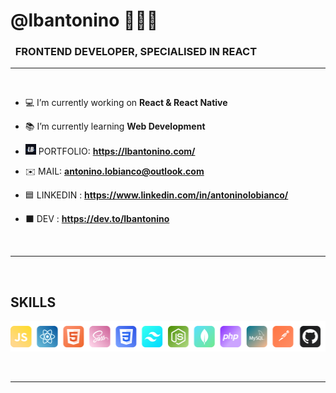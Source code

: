 <h1>@lbantonino 👨🏻‍💻</h1>
<h3>&nbsp;&nbsp;FRONTEND DEVELOPER, SPECIALISED IN REACT</h3>

---

<br>

- 💻 I’m currently working on **React & React Native**

- 📚 I’m currently learning **Web Development**

- <img src="svg/logo_antonino.svg" width="17"> PORTFOLIO: **https://lbantonino.com/**

- ✉️ MAIL:  **antonino.lobianco@outlook.com**
  
- 🟦 LINKEDIN : **https://www.linkedin.com/in/antoninolobianco/**

- ⬛️ DEV : **https://dev.to/lbantonino**

<br>

---
<br>

<h2 align="left">SKILLS</h2>
<p align="left"> 
<img src="svg/skills.png" width="600">
</p>

<br>

---
